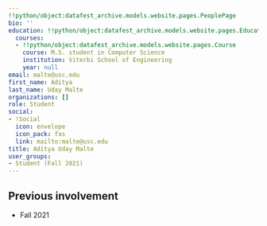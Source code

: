 ```yaml
---
!!python/object:datafest_archive.models.website.pages.PeoplePage
bio: ''
education: !!python/object:datafest_archive.models.website.pages.Education
  courses:
  - !!python/object:datafest_archive.models.website.pages.Course
    course: M.S. student in Computer Science
    institution: Viterbi School of Engineering
    year: null
email: malte@usc.edu
first_name: Aditya
last_name: Uday Malte
organizations: []
role: Student
social:
- !Social
  icon: envelope
  icon_pack: fas
  link: mailto:malte@usc.edu
title: Aditya Uday Malte
user_groups:
- Student (Fall 2021)
---
```



## Previous involvement

* Fall 2021

